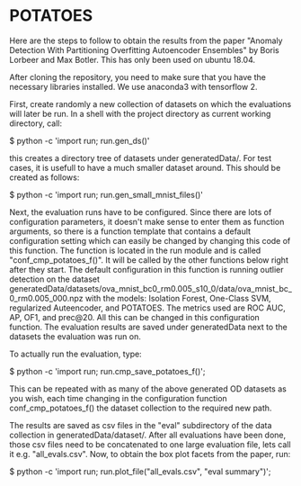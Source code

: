 # POTATOES
Here are the steps to follow to obtain the results from the paper "Anomaly
Detection With Partitioning Overfitting Autoencoder Ensembles" by Boris Lorbeer
and Max Botler. This has only been used on ubuntu 18.04.

After cloning the repository, you need to make sure that you have the necessary
libraries installed. We use anaconda3 with tensorflow 2.

First, create randomly a new collection of datasets on which the evaluations
will later be run. In a shell with the project directory as current working
directory, call:

$ python -c 'import run; run.gen_ds()'

this creates a directory tree of datasets under generatedData/.
For test cases, it is usefull to have a much smaller dataset around. This
should be created as follows:

$ python -c 'import run; run.gen_small_mnist_files()'

Next, the evaluation runs have to be configured. Since there are lots of
configuration parameters, it doesn't make sense to enter them as function
arguments, so there is a function template that contains a default
configuration setting which can easily be changed by changing this code of this
function. The function is located in the run module and is called
"conf_cmp_potatoes_f()". It will be called by the other functions below right
after they start.
The default configuration in this function is running outlier detection on the
dataset
generatedData/datasets/ova_mnist_bc0_rm0.005_s10_0/data/ova_mnist_bc_0_rm0.005_000.npz
with the models: Isolation Forest, One-Class SVM, regularized Auteencoder, and
POTATOES. The metrics used are ROC AUC, AP, OF1, and prec@20. All this can be
changed in this configuration function. The evaluation results are saved under
generatedData next to the datasets the evaluation was run on.

To actually run the evaluation, type:

$ python -c 'import run; run.cmp_save_potatoes_f()';

This can be repeated with as many of the above generated OD datasets as you
wish, each time changing in the configuration function conf_cmp_potatoes_f()
the dataset collection to the required new path.

The results are saved as csv files in the "eval" subdirectory of the data
collection in generatedData/dataset/. After all evaluations have been done,
those csv files need to be concatenated to one large evaluation file, lets call
it e.g. "all_evals.csv". Now, to obtain the box plot facets from the paper,
run:

$ python -c 'import run; run.plot_file("all_evals.csv", "eval summary")';


